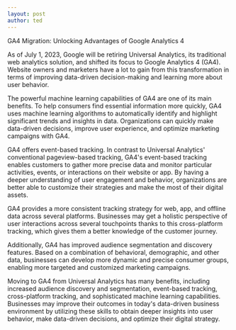 ```yaml
---
layout: post
author: ted
---
```

GA4 Migration: Unlocking Advantages of Google Analytics 4

As of July 1, 2023, Google will be retiring Universal Analytics, its traditional web analytics solution, and shifted its focus to Google Analytics 4 (GA4). Website owners and marketers have a lot to gain from this transformation in terms of improving data-driven decision-making and learning more about user behavior.

The powerful machine learning capabilities of GA4 are one of its main benefits. To help consumers find essential information more quickly, GA4 uses machine learning algorithms to automatically identify and highlight significant trends and insights in data. Organizations can quickly make data-driven decisions, improve user experience, and optimize marketing campaigns with GA4.

GA4 offers event-based tracking. In contrast to Universal Analytics' conventional pageview-based tracking, GA4's event-based tracking enables customers to gather more precise data and monitor particular activities, events, or interactions on their website or app. By having a deeper understanding of user engagement and behavior, organizations are better able to customize their strategies and make the most of their digital assets.

GA4 provides a more consistent tracking strategy for web, app, and offline data across several platforms. Businesses may get a holistic perspective of user interactions across several touchpoints thanks to this cross-platform tracking, which gives them a better knowledge of the customer journey.

Additionally, GA4 has improved audience segmentation and discovery features. Based on a combination of behavioral, demographic, and other data, businesses can develop more dynamic and precise consumer groups, enabling more targeted and customized marketing campaigns.

Moving to GA4 from Universal Analytics has many benefits, including increased audience discovery and segmentation, event-based tracking, cross-platform tracking, and sophisticated machine learning capabilities. Businesses may improve their outcomes in today's data-driven business environment by utilizing these skills to obtain deeper insights into user behavior, make data-driven decisions, and optimize their digital strategy.
